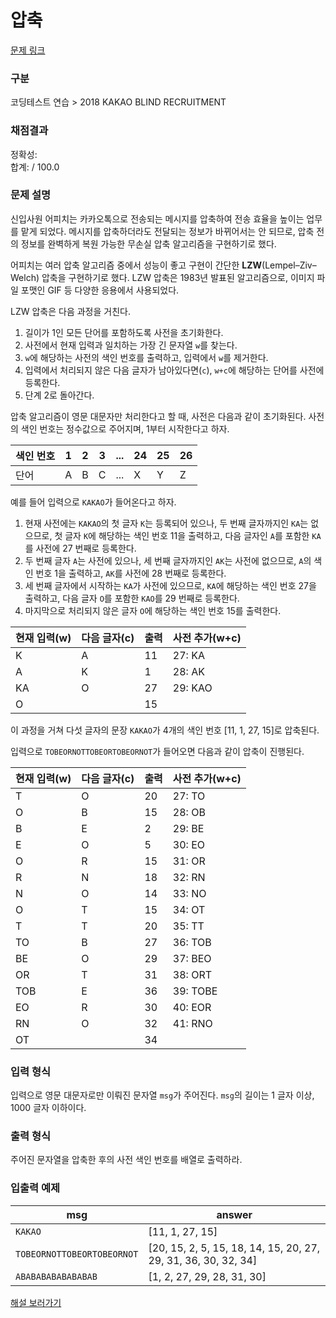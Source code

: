 # 압축

[문제 링크](https://school.programmers.co.kr/learn/courses/30/lessons/17684)

### 구분

코딩테스트 연습 > 2018 KAKAO BLIND RECRUITMENT

### 채점결과

정확성: <br/>
합계: / 100.0

### 문제 설명

<p>신입사원 어피치는 카카오톡으로 전송되는 메시지를 압축하여 전송 효율을 높이는 업무를 맡게 되었다. 메시지를 압축하더라도 전달되는 정보가 바뀌어서는 안 되므로, 압축 전의 정보를 완벽하게 복원 가능한 무손실 압축 알고리즘을 구현하기로 했다.</p>

<p>어피치는 여러 압축 알고리즘 중에서 성능이 좋고 구현이 간단한 <strong>LZW</strong>(Lempel–Ziv–Welch) 압축을 구현하기로 했다. LZW 압축은 1983년 발표된 알고리즘으로, 이미지 파일 포맷인 GIF 등 다양한 응용에서 사용되었다.</p>

<p>LZW&nbsp;압축은 다음 과정을 거친다.</p>

<ol>
    <li>길이가 1인 모든 단어를 포함하도록 사전을 초기화한다.</li>
    <li>사전에서 현재 입력과 일치하는 가장 긴 문자열 <code>w</code>를 찾는다.</li>
    <li><code>w</code>에 해당하는 사전의 색인 번호를 출력하고, 입력에서 <code>w</code>를 제거한다.</li>
    <li>입력에서 처리되지 않은 다음 글자가 남아있다면(<code>c</code>), <code>w+c</code>에 해당하는 단어를 사전에 등록한다.</li>
    <li>단계 2로 돌아간다.</li>
</ol>

<p>압축 알고리즘이 영문 대문자만 처리한다고 할 때, 사전은 다음과 같이 초기화된다. 사전의 색인 번호는 정수값으로 주어지며, 1부터 시작한다고 하자.</p>

<table class="table">
    <thead>
        <tr>
            <th>색인 번호</th>
            <th>1</th>
            <th>2</th>
            <th>3</th>
            <th>...</th>
            <th>24</th>
            <th>25</th>
            <th>26</th>
        </tr>
    </thead>
    <tbody>
        <tr>
            <td>단어</td>
            <td>A</td>
            <td>B</td>
            <td>C</td>
            <td>...</td>
            <td>X</td>
            <td>Y</td>
            <td>Z</td>
        </tr>
    </tbody>
</table>

<p>예를 들어 입력으로 <code>KAKAO</code>가 들어온다고 하자.</p>

<ol>
    <li>현재 사전에는 <code>KAKAO</code>의 첫 글자 <code>K</code>는 등록되어 있으나, 두 번째 글자까지인 <code>KA</code>는 없으므로, 첫 글자 <code>K</code>에 해당하는 색인 번호 11을 출력하고, 다음 글자인 <code>A</code>를 포함한 <code>KA</code>를 사전에 27 번째로 등록한다.</li>
    <li>두 번째 글자 <code>A</code>는 사전에 있으나, 세 번째 글자까지인 <code>AK</code>는 사전에 없으므로, <code>A</code>의  색인 번호 1을 출력하고, <code>AK</code>를 사전에 28 번째로 등록한다.</li>
    <li>세 번째 글자에서 시작하는 <code>KA</code>가 사전에 있으므로, <code>KA</code>에 해당하는 색인 번호 27을 출력하고, 다음 글자 <code>O</code>를 포함한 <code>KAO</code>를 29 번째로 등록한다.</li>
    <li>마지막으로 처리되지 않은 글자 <code>O</code>에 해당하는 색인 번호 15를 출력한다.</li>
</ol>

<table class="table">
    <thead>
        <tr>
            <th>현재 입력(w)</th>
            <th>다음 글자(c)</th>
            <th>출력</th>
            <th>사전 추가(w+c)</th>
        </tr>
    </thead>
    <tbody>
        <tr>
            <td>K</td>
            <td>A</td>
            <td>11</td>
            <td>27: KA</td>
        </tr>
        <tr>
            <td>A</td>
            <td>K</td>
            <td>1</td>
            <td>28: AK</td>
        </tr>
        <tr>
            <td>KA</td>
            <td>O</td>
            <td>27</td>
            <td>29: KAO</td>
        </tr>
        <tr>
            <td>O</td>
            <td></td>
            <td>15</td>
            <td></td>
        </tr>
    </tbody>
</table>

<p>이 과정을 거쳐 다섯 글자의 문장 <code>KAKAO</code>가 4개의 색인 번호 [11, 1, 27, 15]로 압축된다.</p>

<p>입력으로 <code>TOBEORNOTTOBEORTOBEORNOT</code>가 들어오면 다음과 같이 압축이 진행된다.</p>

<table class="table">
    <thead>
        <tr>
            <th>현재 입력(w)</th>
            <th>다음 글자(c)</th>
            <th>출력</th>
            <th>사전 추가(w+c)</th>
            </tr>
    </thead>
    <tbody>
        <tr>
            <td>T</td>
            <td>O</td>
            <td>20</td>
            <td>27: TO</td>
        </tr>
        <tr>
            <td>O</td>
            <td>B</td>
            <td>15</td>
            <td>28: OB</td>
        </tr>
        <tr>
            <td>B</td>
            <td>E</td>
            <td>2</td>
            <td>29: BE</td>
        </tr>
        <tr>
            <td>E</td>
            <td>O</td>
            <td>5</td>
            <td>30: EO</td>
        </tr>
        <tr>
            <td>O</td>
            <td>R</td>
            <td>15</td>
            <td>31: OR</td>
        </tr>
        <tr>
            <td>R</td>
            <td>N</td>
            <td>18</td>
            <td>32: RN</td>
        </tr>
        <tr>
            <td>N</td>
            <td>O</td>
            <td>14</td>
            <td>33: NO</td>
        </tr>
        <tr>
            <td>O</td>
            <td>T</td>
            <td>15</td>
            <td>34: OT</td>
        </tr>
        <tr>
            <td>T</td>
            <td>T</td>
            <td>20</td>
            <td>35: TT</td>
        </tr>
        <tr>
            <td>TO</td>
            <td>B</td>
            <td>27</td>
            <td>36: TOB</td>
        </tr>
        <tr>
            <td>BE</td>
            <td>O</td>
            <td>29</td>
            <td>37: BEO</td>
        </tr>
        <tr>
            <td>OR</td>
            <td>T</td>
            <td>31</td>
            <td>38: ORT</td>
        </tr>
        <tr>
            <td>TOB</td>
            <td>E</td>
            <td>36</td>
            <td>39: TOBE</td>
        </tr>
        <tr>
            <td>EO</td>
            <td>R</td>
            <td>30</td>
            <td>40: EOR</td>
        </tr>
        <tr>
            <td>RN</td>
            <td>O</td>
            <td>32</td>
            <td>41: RNO</td>
        </tr>
        <tr>
            <td>OT</td>
            <td></td>
            <td>34</td>
            <td></td>
        </tr>
    </tbody>
</table>

<h3>입력 형식</h3>

<p>입력으로 영문 대문자로만 이뤄진 문자열 <code>msg</code>가 주어진다. <code>msg</code>의 길이는 1 글자 이상, 1000 글자 이하이다.</p>

<h3>출력 형식</h3>

<p>주어진 문자열을 압축한 후의 사전 색인 번호를 배열로 출력하라.</p>

<h3>입출력 예제</h3>

<table class="table">
    <thead>
        <tr>
            <th>msg</th>
            <th>answer</th>
        </tr>
    </thead>
    <tbody>
        <tr>
            <td><code>KAKAO</code></td>
            <td>[11, 1, 27, 15]</td>
        </tr>
        <tr>
            <td><code>TOBEORNOTTOBEORTOBEORNOT</code></td>
            <td>[20, 15, 2, 5, 15, 18, 14, 15, 20, 27, 29, 31, 36, 30, 32, 34]</td>
        </tr>
        <tr>
            <td><code>ABABABABABABABAB</code></td>
            <td>[1, 2, 27, 29, 28, 31, 30]</td>
        </tr>
    </tbody>
</table>

<p><a href="http://tech.kakao.com/2017/11/14/kakao-blind-recruitment-round-3/" target="_blank" rel="noopener">해설 보러가기</a></p>
